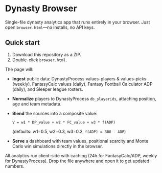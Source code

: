 # Dynasty Browser

Single-file dynasty analytics app that runs entirely in your browser. Just open `browser.html`—no installs, no API keys.

## Quick start
1. Download this repository as a ZIP.
2. Double-click `browser.html`.

The page will:
- **Ingest** public data: DynastyProcess values-players & values-picks (weekly), FantasyCalc values (daily), Fantasy Football Calculator ADP (daily), and Sleeper league rosters.
- **Normalize** players to DynastyProcess `db_playerids`, attaching position, age and team metadata.
- **Blend** the sources into a composite value:
  
  `V = w1 * DP_value + w2 * FC_value + w3 * f(ADP)`
  
  (defaults: w1=0.5, w2=0.3, w3=0.2, `f(ADP) = 300 - ADP`)
- **Serve** a dashboard with team values, positional scarcity and Monte Carlo win simulations directly in the browser.

All analytics run client-side with caching (24h for FantasyCalc/ADP, weekly for DynastyProcess). Drop the file anywhere and open it to get updated numbers.
